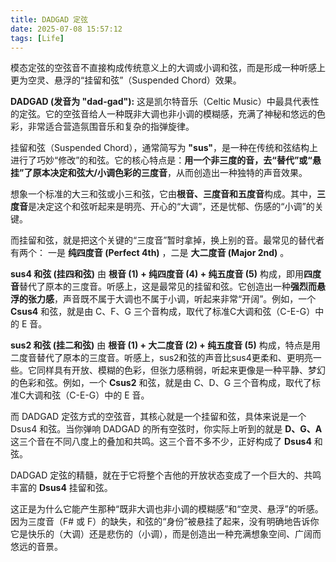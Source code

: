 ```yaml
---
title: DADGAD 定弦
date: 2025-07-08 15:57:12
tags: [Life]
---
```


模态定弦的空弦音不直接构成传统意义上的大调或小调和弦，而是形成一种听感上更为空灵、悬浮的“挂留和弦”（Suspended Chord）效果。

**DADGAD (发音为 "dad-gad"):** 这是凯尔特音乐（Celtic Music）中最具代表性的定弦。它的空弦音给人一种既非大调也非小调的模糊感，充满了神秘和悠远的色彩，非常适合营造氛围音乐和复杂的指弹旋律。

挂留和弦（Suspended Chord），通常简写为 **"sus"**，是一种在传统和弦结构上进行了巧妙“修改”的和弦。它的核心特点是：**用一个非三度的音，去“替代”或“悬挂”了原本决定和弦大/小调色彩的三度音**，从而创造出一种独特的声音效果。

想象一个标准的大三和弦或小三和弦，它由**根音、三度音和五度音**构成。其中，**三度音**是决定这个和弦听起来是明亮、开心的“大调”，还是忧郁、伤感的“小调”的关键。

而挂留和弦，就是把这个关键的“三度音”暂时拿掉，换上别的音。最常见的替代者有两个：
一是 **纯四度音 (Perfect 4th)** ，二是 **大二度音 (Major 2nd)** 。

**sus4 和弦 (挂四和弦)** 由 **根音 (1) + 纯四度音 (4) + 纯五度音 (5)** 构成，即用**四度音**替代了原本的三度音。听感上，这是最常见的挂留和弦。它创造出一种**强烈而悬浮的张力感**，声音既不属于大调也不属于小调，听起来非常“开阔”。例如，一个 **Csus4** 和弦，就是由 C、F、G 三个音构成，取代了标准C大调和弦（C-E-G）中的 E 音。

**sus2 和弦 (挂二和弦)** 由 **根音 (1) + 大二度音 (2) + 纯五度音 (5)** 构成，特点是用二度音替代了原本的三度音。听感上，sus2和弦的声音比sus4更柔和、更明亮一些。它同样具有开放、模糊的色彩，但张力感稍弱，听起来更像是一种平静、梦幻的色彩和弦。例如，一个 **Csus2** 和弦，就是由 C、D、G 三个音构成，取代了标准C大调和弦（C-E-G）中的 E 音。

而 DADGAD 定弦方式的空弦音，其核心就是一个挂留和弦，具体来说是一个 Dsus4 和弦。当你弹响 DADGAD 的所有空弦时，你实际上听到的就是 **D、G、A** 这三个音在不同八度上的叠加和共鸣。这三个音不多不少，正好构成了 **Dsus4** 和弦。

DADGAD 定弦的精髓，就在于它将整个吉他的开放状态变成了一个巨大的、共鸣丰富的 **Dsus4** 挂留和弦。

这正是为什么它能产生那种“既非大调也非小调的模糊感”和“空灵、悬浮”的听感。因为三度音（F# 或 F）的缺失，和弦的“身份”被悬挂了起来，没有明确地告诉你它是快乐的（大调）还是悲伤的（小调），而是创造出一种充满想象空间、广阔而悠远的音景。
